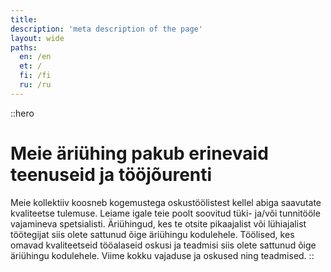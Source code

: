 ```yaml
---
title:
description: 'meta description of the page'
layout: wide
paths:
  en: /en
  et: /
  fi: /fi
  ru: /ru
---
```


::hero
# Meie äriühing pakub erinevaid teenuseid ja tööjõurenti

Meie kollektiiv koosneb kogemustega oskustöölistest kellel abiga saavutate kvaliteetse tulemuse. Leiame igale teie poolt soovitud tüki- ja/või tunnitööle vajamineva spetsialisti.
Äriühingud, kes te otsite pikaajalist või lühiajalist töötegijat siis olete sattunud õige äriühingu kodulehele.
Töölised, kes omavad kvaliteetseid tööalaseid oskusi ja teadmisi siis olete sattunud õige äriühingu kodulehele.
Viime kokku vajaduse ja oskused ning teadmised.
::
